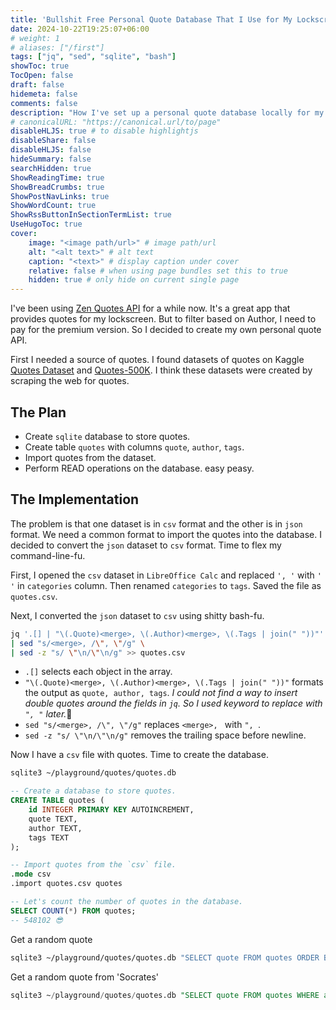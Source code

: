 ```yaml
---
title: 'Bullshit Free Personal Quote Database That I Use for My Lockscreen'
date: 2024-10-22T19:25:07+06:00
# weight: 1
# aliases: ["/first"]
tags: ["jq", "sed", "sqlite", "bash"]
showToc: true
TocOpen: false
draft: false
hidemeta: false
comments: false
description: "How I've set up a personal quote database locally for my lockscreen."
# canonicalURL: "https://canonical.url/to/page"
disableHLJS: true # to disable highlightjs
disableShare: false
disableHLJS: false
hideSummary: false
searchHidden: true
ShowReadingTime: true
ShowBreadCrumbs: true
ShowPostNavLinks: true
ShowWordCount: true
ShowRssButtonInSectionTermList: true
UseHugoToc: true
cover:
    image: "<image path/url>" # image path/url
    alt: "<alt text>" # alt text
    caption: "<text>" # display caption under cover
    relative: false # when using page bundles set this to true
    hidden: true # only hide on current single page
---
```


I've been using [Zen Quotes API](https://zenquotes.io/) for a while now. It's a great app that provides quotes for my lockscreen. But to filter based on Author, I need to pay for the premium version. So I decided to create my own personal quote API.

First I needed a source of quotes. I found datasets of quotes on Kaggle [Quotes Dataset](https://www.kaggle.com/datasets/akmittal/quotes-dataset) and [Quotes-500K](https://www.kaggle.com/datasets/manann/quotes-500k). I think these datasets were created by scraping the web for quotes.

## The Plan
- Create `sqlite` database to store quotes.
- Create table `quotes` with columns `quote`, `author`, `tags`.
- Import quotes from the dataset.
- Perform READ operations on the database.
easy peasy.

## The Implementation
The problem is that one dataset is in `csv` format and the other is in `json` format. We need a common format to import the quotes into the database. I decided to convert the `json` dataset to `csv` format. Time to flex my command-line-fu.

First, I opened the `csv` dataset in `LibreOffice Calc` and replaced `', '` with `' '` in `categories` column. Then renamed `categories` to `tags`. Saved the file as `quotes.csv`.

Next, I converted the `json` dataset to `csv` using shitty bash-fu.
```bash
jq '.[] | "\(.Quote)<merge>, \(.Author)<merge>, \(.Tags | join(" "))"' quotes.json \
| sed "s/<merge>, /\", \"/g" \
| sed -z "s/ \"\n/\"\n/g" >> quotes.csv
```
- `.[]` selects each object in the array.
- `"\(.Quote)<merge>, \(.Author)<merge>, \(.Tags | join(" "))"` formats the output as `quote, author, tags`. *I could not find a way to insert double quotes around the fields in `jq`. So I used <merge> keyword to replace with `", "` later.*🤪
- `sed "s/<merge>, /\", \"/g"` replaces `<merge>, ` with `", `.
- `sed -z "s/ \"\n/\"\n/g"` removes the trailing space before newline.

Now I have a `csv` file with quotes. Time to create the database.
```bash
sqlite3 ~/playground/quotes/quotes.db
```

```sql
-- Create a database to store quotes.
CREATE TABLE quotes (
    id INTEGER PRIMARY KEY AUTOINCREMENT,
    quote TEXT,
    author TEXT,
    tags TEXT
);

-- Import quotes from the `csv` file.
.mode csv
.import quotes.csv quotes

-- Let's count the number of quotes in the database.
SELECT COUNT(*) FROM quotes;
-- 548102 😎
```

Get a random quote
```bash
sqlite3 ~/playground/quotes/quotes.db "SELECT quote FROM quotes ORDER BY RANDOM() LIMIT 1;"
```

Get a random quote from 'Socrates'
```sql
sqlite3 ~/playground/quotes/quotes.db "SELECT quote FROM quotes WHERE author LIKE '%socrates%' ORDER BY RANDOM() LIMIT 1;"
```